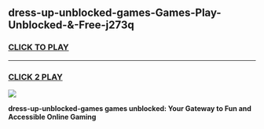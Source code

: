 
## dress-up-unblocked-games-Games-Play-Unblocked-&-Free-j273q
<h3>
<a href="https://premium76.site?title=dress-up-unblocked-games&ref=24A">CLICK TO PLAY</a></h3>
<hr>

<h3>
<a href="https://premium76.site?title=dress-up-unblocked-games&ref=24A">CLICK 2 PLAY</a>
  
</h3>

<a href="https://premium76.site?title=dress-up-unblocked-games&ref=24A"><img src="https://clearcache.store/games.png"></a>


**dress-up-unblocked-games games unblocked: Your Gateway to Fun and Accessible Online Gaming**
